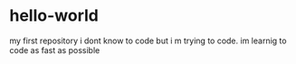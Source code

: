 # hello-world
my first repository
i dont know to code but i m trying to code.
im learnig to code as fast as possible

